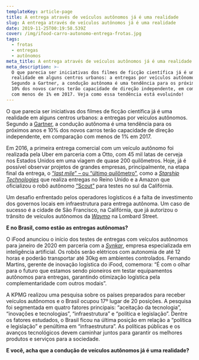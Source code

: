 ```yaml
---
templateKey: article-page
title: A entrega através de veículos autônomos já é uma realidade
slug: A entrega através de veículos autônomos já é uma realidade
date: 2019-11-25T00:19:58.539Z
cover: /img/ifood-carro-autonomo-entrega-frotas.jpg
tags:
  - frotas
  - entregas
  - autônomos
meta_title: A entrega através de veículos autônomos já é uma realidade
meta_description: >-
  O que parecia ser iniciativas dos filmes de ficção científica já é uma
  realidade em alguns centros urbanos: a entregas por veículos autônomos.
  Segundo a Gartner, a condução autônoma é uma tendência para os próximos anos e
  10% dos novos carros terão capacidade de direção independente, em comparação
  com menos de 1% em 2017. Veja como essa tendência está evoluindo!
---
```

O que parecia ser iniciativas dos filmes de ficção científica já é uma realidade em alguns centros urbanos: a entregas por veículos autônomos. Segundo a [Gartner](https://www.gartner.com/en), a condução autônoma é uma tendência para os próximos anos e 10% dos novos carros terão capacidade de direção independente, em comparação com menos de 1% em 2017. 

Em 2016, a primeira entrega comercial com um veículo autônomo foi realizada pela Uber em parceria com a Otto, com 45 mil latas de cerveja nos Estados Unidos em uma viagem de quase 200 quilômetros. Hoje, já é possível observar projetos de grandes empresas, principalmente, na etapa final da entrega, o [“_last mile_” – ou “último quilômetro”](https://www.ecommercebrasil.com.br/artigos/last-mile-o-quanto-isso-impacta-em-sua-operacao/), como a [_Starship Technologies_](https://www.starship.xyz/)  que realiza entregas no Reino Unido e a Amazon que oficializou o robô autônomo [“Scout”](https://blog.aboutamazon.com/transportation/meet-scout) para testes no sul da Califórnia.

Um desafio enfrentado pelos operadores logísticos é a falta de investimento dos governos locais em infraestrutura para entrega autônoma. Um caso de sucesso é a cidade de São Francisco, na Califórnia, que já autorizou o trânsito de veículos autônomos da [_Waymo_](https://waymo.com/) na Lombard Street.

**E no Brasil, como estão as entregas autônomas?**

O iFood anunciou o início dos testes de entregas com veículos autônomos para janeiro de 2020 em parceria com a [_Synkar_](https://www.synkar.com/), empresa especializada em inteligência artificial. Os robôs serão elétricos com autonomia de até 12 horas e poderão transportar até 30kg em ambientes controlados. Fernando Martins, gerente de inovação logística do iFood, comemora: “É com o olhar para o futuro que estamos sendo pioneiros em testar equipamentos autônomos para entregas, garantindo otimização logística pela complementaridade com outros modais”.

A KPMG realizou uma pesquisa sobre os países preparados para receber veículos autônomos e o Brasil ocupou 17º lugar de 20 posições. A pesquisa foi segmentada em quatro fatores principais: “aceitação da tecnologia”, “inovações e tecnologias”, “infraestrutura” e “política e legislação”. Dentre os fatores estudados, o Brasil ficou na última posição em relação a “política e legislação” e penúltima em “infraestrutura”.  As políticas públicas e os avanços tecnológicos devem caminhar juntos para garantir os melhores produtos e serviços para a sociedade.

**E você, acha que a condução de veículos autônomos já é uma realidade?**
